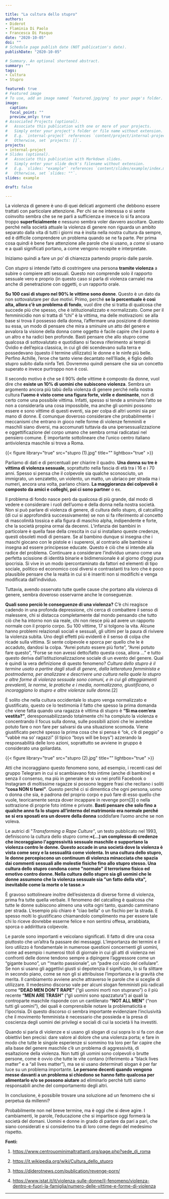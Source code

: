 ```yaml
---

title: "La cultura dello stupro"
authors:
- Diderot
- Flaminia Di Paolo
- Francesca Di Pasquo
date: "2020-10-05"
doi: ""
# Schedule page publish date (NOT publication's date).
publishDate: "2020-10-05"

# Summary. An optional shortened abstract.
summary: ""
tags:
- Cultura
- Stupro

featured: true
# Featured image
# To use, add an image named `featured.jpg/png` to your page's folder. 
image:
  caption: 
  focal_point: ""
  preview_only: true
# Associated Projects (optional).
#   Associate this publication with one or more of your projects.
#   Simply enter your project's folder or file name without extension.
#   E.g. `internal-project` references `content/project/internal-project/index.md`.
#   Otherwise, set `projects: []`.
projects:
- internal-project
# Slides (optional).
#   Associate this publication with Markdown slides.
#   Simply enter your slide deck's filename without extension.
#   E.g. `slides: "example"` references `content/slides/example/index.md`.
#   Otherwise, set `slides: ""`.
slides: example

draft: false

---
```


La violenza di genere è uno di quei delicati argomenti che debbono essere trattati con particolare attenzione. Per chi se ne interessa o si sente coinvolto sembra che se ne parli a sufficienza e invece lo si fa ancora troppo **superficialmente** e nessuno sembra voler davvero ascoltare. Questo perché nella società attuale la violenza di genere non riguarda un ambito separato dalla vita di tutti i giorni ma è insita nella nostra cultura da sempre, ed è difficile comprendere un problema quando se ne fa parte. Per prima cosa quindi è bene fare attenzione alle parole che si usano, a *come* si usano e a quali significati portano, a come vengono recepite e interpretate.

Iniziamo quindi a fare un po’ di chiarezza partendo proprio dalle parole.

Con *stupro* si intende l’atto di costringere una persona **tramite violenza** a subire o compiere atti sessuali. Questo non comprende solo il rapporto sessuale vero e proprio (in questo caso si parla di violenza carnale) ma anche di penetrazione con oggetti, o un rapporto orale. 

**Su 100 casi di stupro nel 90% le vittime sono donne**. Questo è un dato da non sottovalutare per due motivi. Primo, perché **se la percentuale è così alta, allora c’è un problema di fondo**, vuol dire che si tratta di qualcosa che succede più che spesso, che è istituzionalizzato e normalizzato. Come per il femminicidio non si tratta di “chi” è la vittima, ma delle motivazioni: se alla base si trova il possesso della donna, l’affermare una posizione di dominio su essa, un modo di pensare che mira a sminuire un atto del genere e avvalora la visione della donna come oggetto è facile capire che il punto è un altro e ha radici ben profonde. Basti pensare che allo stupro come qualcosa di sottovalutato e quotidiano si faceva riferimento ai tempi di Ovidio e dell’epica classica, in cui gli dèi scendevano sulla terra e possedevano (questo il termine utilizzato) le donne e le ninfe più belle. Perfino Achille, l’eroe che tanto viene decantato nell’Iliade, è figlio dello stupro subito dalla ninfa Teti. Dovremmo quindi pensare che sia un concetto superato e invece purtroppo non è così.

Il secondo motivo è che se il 90% delle vittime è composto da donne, vuol dire che **esiste un 10% di uomini che subiscono violenza**. Sembra un argomento ancora più tabù della violenza di genere perché nella nostra cultura **l’uomo è visto come una figura forte, virile e dominante**, non di certo come una possibile vittima. Infatti, spesso si tende a sminuire l’atto se non a considerarla una cosa impossibile, ma anche gli uomini possono essere e sono vittime di questi eventi, sia per colpa di altri uomini sia per mano di donne. È comunque doveroso considerare che probabilmente i meccanismi che entrano in gioco nelle forme di violenze femminili e maschili siano diversi, ma accomunati tuttavia da una ipersessualizzazione e oggettificazione del corpo umano che sembra ormai radicatasi nel pensiero comune. È importante sottolineare che l’unico centro italiano antiviolenza maschile si trova a Roma. 

{{< figure library="true" src="stupro (1).jpg" title="" lightbox="true" >}}

Parliamo di dati e di percentuali per chiarire il quadro. **Una donna su tre è vittima di violenza sessuale**, soprattutto nella fascia di età tra i 16 e i 70 anni. Spesso si pensa che il colpevole sia qualche sconosciuto, un immigrato, un senzatetto, un violento, un matto, un ubriaco per strada ma i numeri, ancora una volta, parlano chiaro. **La maggioranza dei colpevoli è composto da amici e colleghi, poi ci sono partner** o ex.

Il problema di fondo nasce però da qualcosa di più grande, dal modo di vedere e considerare i ruoli dell’uomo e della donna nella nostra società. Non si può parlare di violenza di genere, di cultura dello stupro, di catcalling (di cui si approfondirà successivamente) se non si fa riferimento al concetto di mascolinità tossica e alla figura di maschio alpha, indipendente e forte, che la società propina ormai da decenni. L’infanzia dei bambini in particolare è quella fase della crescita in cui si installano queste credenze, questi obsoleti modi di pensare. Se al bambino dunque si insegna che i maschi giocano con le pistole e i supereroi, al contrario alle bambine si insegna ad essere principesse educate. Questo è ciò che si intende alla radice del problema. Continuare a considerare l’individuo umano come una perfetta scissione di identità binarie e bidimensionale è al giorno d’oggi pura ipocrisia. Si vive in un modo ipercontaminato da fattori ed elementi di tipo sociale, politico ed economico così diversi e contrastanti tra loro che è poco plausibile pensare che la realtà in cui si è inseriti non si modifichi e venga modificata dall’individuo. 

Tuttavia, avendo osservato tutte quelle cause che portano alla violenza di genere, sembra doveroso osservarne anche le conseguenze.

**Quali sono perciò le conseguenze di una violenza?**
 C’è chi reagisce cadendo in una profonda depressione, chi cerca di combattere il senso di malessere, chi si distacca completamente dal mondo pensando che tutto ciò che ha intorno non sia reale, chi non riesce più ad avere un rapporto normale con il proprio corpo. Su 100 vittime, 17 si tolgono la vita. Alcune hanno problemi relazionali sociali e sessuali, gli ultimi per la paura di rivivere la violenza subita. Uno degli effetti più evidenti è il senso di colpa che ricade sulla vittima. Si sente colpevole e sporca per quello che le è accaduto, dandosi la colpa. “Avrei potuto essere più forte”, “Avrei potuto fare questo”, “Forse se non avessi detto/fatto questa cosa, allora ...” e tutto questo deriva dall’istituzionalizzazione sociale di un evento del genere. 
Qual è quindi la vera definizione di questo fenomeno? 
*Cultura dello stupro è il termine usato a partire dagli studi di genere, dalla letteratura femminista e postmoderna, per analizzare e descrivere una cultura nella quale lo stupro e altre forme di violenza sessuale sono comuni, e in cui gli atteggiamenti prevalenti, le norme, le pratiche e i media, normalizzano, giustificano, o incoraggiano lo stupro e altre violenze sulle donne.*[2]

È solito che nella cultura occidentale lo stupro venga normalizzato e giustificato, questo ce lo testimonia il fatto che spesso la prima domanda che viene fatta quando una ragazza è vittima di stupro è **“Sì ma com’era vestita?”**, deresponsabilizzando totalmente chi ha compiuto la violenza e concentrando il focus sulla donna, sulle possibili azioni che lei avrebbe potuto fare o non fare per salvarsi da una situazione scomoda. Viene giustificato perché spesso la prima cosa che si pensa è “ok, c’è di peggio” o “vabbè ma so’ ragazzi” (il tipico “boys will be boys”) azzerando la responsabilità delle loro azioni, soprattutto se avviene in gruppo è considerato una goliardata.

{{< figure library="true" src="stupro (2).jpg" title="" lightbox="true" >}}

Atti che incoraggiano questo fenomeno sono, ad esempio, i recenti casi del gruppo Telegram in cui si scambiavano foto intime (anche di bambine) e senza il consenso, ma più in generale se si va nei profili Facebook o Instagram di moltissime ragazze si possono leggere frasi che recitano i soliti **“cosa NON ti farei”**. Questo perché ci si dimentica che ogni persona, uomo o donna che sia, è padrona del proprio corpo e può fare di esso quello che vuole, teoricamente senza dover incappare in revenge porn[3] o nella sottrazione di proprie foto intime e private. **Basti pensare che solo fino a qualche anno fa lo stupro all’interno del matrimonio era normale perché se si era sposati era un dovere della donna** soddisfare l’uomo anche se non voleva.

Le autrici di "*Transforming a Rape Culture"*, un testo pubblicato nel 1993, definiscono la cultura dello stupro come:**«(...) un complesso di credenze che incoraggiano l'aggressività sessuale maschile e supportano la violenza contro le donne. Questo accade in una società dove la violenza è vista come sexy e la sessualità come violenta. In una cultura dello stupro, le donne percepiscono un continuum di violenza minacciata che spazia dai commenti sessuali alle molestie fisiche fino allo stupro stesso. Una cultura dello stupro condona come "normale" il terrorismo fisico ed emotivo contro donne. Nella cultura dello stupro sia gli uomini che le donne assumono che la violenza sessuale sia "un fatto della vita", inevitabile come la morte o le tasse.»**

È gravoso sottolineare inoltre dell’esistenza di diverse forme di violenza, prima fra tutte quella verbale. Il fenomeno del catcalling è qualcosa che tutte le donne subiscono almeno una volta ogni tanto, quando camminano per strada. L’esempio più chiaro è “ciao bella” o un fischio per la strada. E spesso molti lo giustificano chiamandolo complimento ma per essere tale chi lo riceve dovrebbe esserne felice e non sentirsi offesa, arrabbiata, sporca o addirittura colpevole.

Le parole sono importanti e veicolano significati. Il fatto di dire una cosa piuttosto che un’altra fa passare dei messaggi. L’importanza dei termini e il loro utilizzo è fondamentale in numerose questioni concernenti gli uomini, come ad esempio i numerosi titoli di giornale in cui gli atti di violenza nei confronti delle donne tendono sempre a dipingere l’aggressore come un “gigante buono”, un “‘marito passionale”, un “padre col vizio del cellulare”. Se non si usano gli aggettivi giusti si depotenzia il significato, lo si fa slittare in secondo piano, come se non gli si attribuisse l’importanza e la gravità che merita. Il cambiamento avviene anche attraverso le parole che si sceglie di utilizzare. Il medesimo discorso vale per alcuni slogan femministi più radicali come **“DEAD MEN DON’T RAPE”** (“gli uomini morti non stuprano”) o il più recente **“MEN ARE TRASH”** (“gli uomini sono spazzatura”) ai quali la controparte maschile risponde con un cantilenato **“NOT ALL MEN”** (“non tutti gli uomini”), dei quali è comprensibile notare la problematicità e l’ipocrisia. Di questo discorso ci sembra importante evidenziare l’inclusività che il movimento femminista è necessario che possieda e la presa di coscienza degli uomini dei privilegi e sociali di cui la società li ha investiti. 

Quando si parla di violenze e si usano gli slogan di cui sopra lo si fa con due obiettivi ben precisi: dare valore al dolore che una violenza porta; e fare in modo che tutte le singole esperienze si sommino tra loro per far capire che alla base del genere maschile c’è un problema di aggressività, di esaltazione della violenza. Non tutti gli uomini sono colpevoli o brutte persone, come è ovvio che tutte le vite contano (riferimento a “black lives matter” e a “all lives matter”), ma se si usano determinati slogan è per far luce su un problema importante. **Le persone decenti quando vengono messe davanti a un problema si chiedono se hanno fatto qualcosa per alimentarlo e/o se possono aiutare** ad eliminarlo perchè tutti siamo responsabili anche del comportamento degli altri. 

In conclusione, è possibile trovare una soluzione ad un fenomeno che si perpetua da millenni?

Probabilmente non nel breve termine, ma è oggi che si deve agire. I cambiamenti, le parole, l’educazione che si impartisce oggi formerà la società del domani. Uomini e donne in grado di parlare da pari a pari, che siano considerati e si considerino tra di loro come degni del medesimo rispetto. 

**Fonti:**

1. https://www.centrouominimaltrattanti.org/page.php?sede_di_roma

2. https://it.wikipedia.org/wiki/Cultura_dello_stupro

3. https://diderotnews.com/publication/revenge-porn/

4. https://www.istat.it/it/violenza-sulle-donne/il-fenomeno/violenza-dentro-e-fuori-la-famiglia/numero-delle-vittime-e-forme-di-violenza

---
